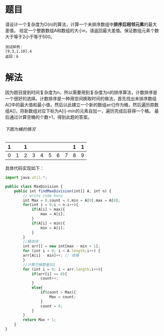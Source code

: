 # 题目
请设计一个复杂度为O(n)的算法，计算一个未排序数组中**排序后相邻元素**的最大差值。
给定一个整数数组A和数组的大小n，请返回最大差值。保证数组元素个数大于等于2小于等于500。
```
测试样例：
[9,3,1,10],4
返回：6
```
# 解法
因为题目提到时间复杂度为n，所以需要用到复杂度为n的排序算法，计数排序是一个很好的选择。计数排序是一种用空间换取时间的做法，首先找出未排序数组A[]中的最大值和最小值，然后以此建立一个新的数组arr[]作为桶，然后遍历原数组A[]，将新数组对应下标为A[i]-min的元素自加一，遍历完成后获得一个桶。
最后通过计算空桶的个数+1，得到此题的答案。

###### 下图为桶的情况
| 1 |  |1 || | | | |1 |1 |
|:--------:| :--------:|:--------:|:--------:|:--------:|:--------:|:--------:|:--------:|:--------:|:--------:|
| 0 |1|2 |3| 4| 5| 6|7 |8 |9|
具体代码实现如下：
```javascript
import java.util.*;

public class MaxDivision {
    public int findMaxDivision(int[] A, int n) {
        // write code here
        int Max = 0,count = 0,min = A[0],max = A[0];
        for(int i = 0;i < n;i++){
            if(A[i] > max){
                max = A[i];
            }
            if(A[i] < min){
                min = A[i];
            }
        }
        //桶排序
        int arr[] = new int[max - min + 1];
        for (int i = 0; i < A.length;i++) {
        arr[A[i] - min]++; // 填桶
        }
        //计算空桶数量加1
        for (int i = 0; i < arr.length;i++){
            if(arr[i] == 0){
                count++;
            }
            else{
                if(count > Max){
                    Max = count;
                }
                count = 0;
            }
        }
        return Max + 1;
    }
}
```



